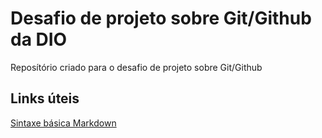 # Desafio de projeto sobre Git/Github da DIO
Reposítório criado para o desafio de projeto sobre Git/Github

## Links úteis
[Sintaxe básica Markdown](https://www.markdownguide.org/basic-syntax/)
